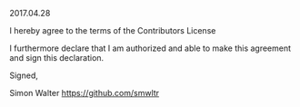 2017.04.28

I hereby agree to the terms of the Contributors License

I furthermore declare that I am authorized and able to make this
agreement and sign this declaration.

Signed,

Simon Walter
https://github.com/smwltr
